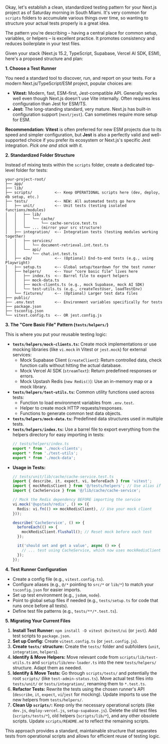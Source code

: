 Okay, let's establish a clean, standardized testing pattern for your Next.js project as of Saturday morning in South Miami. It's very common for `scripts` folders to accumulate various things over time, so wanting to structure your actual tests properly is a great idea.

The pattern you're describing – having a central place for common setup, variables, or helpers – is excellent practice. It promotes consistency and reduces boilerplate in your test files.

Given your stack (Next.js 15.2, TypeScript, Supabase, Vercel AI SDK, ESM), here's a proposed structure and plan:

**1. Choose a Test Runner**

You need a standard tool to discover, run, and report on your tests. For a modern Next.js/TypeScript/ESM project, popular choices are:

* **Vitest:** Modern, fast, ESM-first, Jest-compatible API. Generally works well even though Next.js doesn't use Vite internally. Often requires less configuration than Jest for ESM/TS.
* **Jest:** The long-standing standard, very mature. Next.js has built-in configuration support (`next/jest`). Can sometimes require more setup for ESM.

**Recommendation:** **Vitest** is often preferred for new ESM projects due to its speed and simpler configuration, but **Jest** is also a perfectly valid and well-supported choice if you prefer its ecosystem or Next.js's specific Jest integration. *Pick one and stick with it.*

**2. Standardized Folder Structure**

Instead of mixing tests within the `scripts` folder, create a dedicated top-level folder for tests:

```
your-project-root/
├── app/
├── lib/
├── scripts/          <-- Keep OPERATIONAL scripts here (dev, deploy, db setup, etc.)
├── tests/            <-- NEW: All automated tests go here
│   ├── unit/         <-- Unit tests (testing isolated functions/modules)
│   │   ├── lib/
│   │   │   └── cache/
│   │   │       └── cache-service.test.ts
│   │   └── ... (mirror your src structure)
│   ├── integration/  <-- Integration tests (testing modules working together)
│   │   ├── services/
│   │   │   └── document-retrieval.int.test.ts
│   │   └── api/
│   │       └── chat.int.test.ts
│   ├── e2e/          <-- (Optional) End-to-end tests (e.g., using Playwright)
│   ├── setup.ts      <-- Global setup/teardown for the test runner
│   ├── helpers/      <-- Your "core basic file" lives here
│   │   ├── index.ts  <-- Barrel file to export helpers
│   │   ├── mock-data.ts
│   │   ├── mock-clients.ts (e.g., mock Supabase, mock AI SDK)
│   │   └── test-utils.ts (e.g., createTestUser, loadTestEnv)
│   └── fixtures/     <-- (Optional) Larger test data files
├── public/
├── .env.test         <-- Environment variables specifically for tests
├── package.json
├── tsconfig.json
└── vitest.config.ts  <-- OR jest.config.js
```

**3. The "Core Basic File" Pattern (`tests/helpers/`)**

This is where you put your reusable testing logic:

* **`tests/helpers/mock-clients.ts`:** Create mock implementations or use mocking libraries (like `vi.mock` in Vitest or `jest.mock`) for external services:
    * Mock Supabase Client (`createClient`): Return controlled data, check function calls without hitting the actual database.
    * Mock Vercel AI SDK (`streamText`): Return predefined responses or errors.
    * Mock Upstash Redis (`new Redis()`): Use an in-memory map or a mock library.
* **`tests/helpers/test-utils.ts`:** Common utility functions used across tests:
    * Function to load environment variables from `.env.test`.
    * Helper to create mock HTTP requests/responses.
    * Functions to generate common test data objects.
* **`tests/helpers/mock-data.ts`:** Predefined data structures used in multiple tests.
* **`tests/helpers/index.ts`:** Use a barrel file to export everything from the helpers directory for easy importing in tests:
    ```typescript
    // tests/helpers/index.ts
    export * from './mock-clients';
    export * from './test-utils';
    export * from './mock-data';
    ```
* **Usage in Tests:**
    ```typescript
    // tests/unit/lib/cache/cache-service.test.ts
    import { describe, it, expect, vi, beforeEach } from 'vitest';
    import { mockRedisClient } from '@/tests/helpers'; // Use alias if configured
    import { CacheService } from '@/lib/cache/cache-service';

    // Mock the Redis dependency BEFORE importing the service
    vi.mock('@upstash/redis', () => ({
      Redis: vi.fn(() => mockRedisClient), // Use your mock client
    }));

    describe('CacheService', () => {
      beforeEach(() => {
        mockRedisClient.flushall(); // Reset mock before each test
      });

      it('should set and get a value', async () => {
        // ... test using CacheService, which now uses mockRedisClient
      });
    });
    ```

**4. Test Runner Configuration**

* Create a config file (e.g., `vitest.config.ts`).
* Configure aliases (e.g., `@/*` pointing to `src/*` or `lib/*`) to match your `tsconfig.json` for easier imports.
* Set up test environment (e.g., `jsdom`, `node`).
* Point to global setup files if needed (e.g., `tests/setup.ts` for code that runs once before all tests).
* Define test file patterns (e.g., `tests/**/*.test.ts`).

**5. Migrating Your Current Files**

1.  **Install Test Runner:** `npm install -D vitest @vitest/ui` (or `jest`). Add test scripts to `package.json`.
2.  **Set up Config:** Create `vitest.config.ts` (or `jest.config.js`).
3.  **Create `tests/` structure:** Create the `tests/` folder and subfolders (`unit`, `integration`, `helpers`).
4.  **Identify & Move Helpers:** Move relevant code from `scripts/lib/test-utils.ts` and `scripts/lib/env-loader.ts` into the new `tests/helpers/` structure. Adapt them as needed.
5.  **Identify & Move Tests:** Go through `scripts/tests/` and potentially the root `scripts/` (like `test-admin-status.ts`). Move actual test files into `tests/unit/` or `tests/integration/`, renaming them to `*.test.ts`.
6.  **Refactor Tests:** Rewrite the tests using the chosen runner's API (`describe`, `it`, `expect`, `vi`/`jest` for mocking). Update imports to use the new helpers from `tests/helpers/`.
7.  **Clean Up `scripts/`:** Keep only the necessary operational scripts (like `dev.js`, `deploy-vercel.js`, `setup-supabase.js`). Delete the old test files (`scripts/tests/*`), old helpers (`scripts/lib/*`), and any other obsolete scripts. Update `scripts/README.md` to reflect the remaining scripts.

This approach provides a standard, maintainable structure that separates tests from operational scripts and allows for efficient reuse of testing logic.